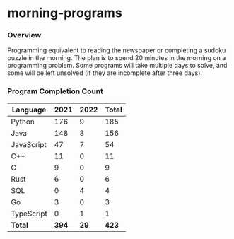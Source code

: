 # morning-programs

### Overview

Programming equivalent to reading the newspaper or completing a sudoku puzzle in the morning.  The plan is to spend 20 
minutes in the morning on a programming problem.  Some programs will take multiple days to solve, and some will be left 
unsolved (if they are incomplete after three days).

### Program Completion Count

| Language     | 2021    | 2022    | Total   |
|--------------|---------|---------|---------|
| Python       | 176     | 9       | 185     |
| Java         | 148     | 8       | 156     |
| JavaScript   | 47      | 7       | 54      |
| C++          | 11      | 0       | 11      |
| C            | 9       | 0       | 9       |
| Rust         | 6       | 0       | 6       |
| SQL          | 0       | 4       | 4       |
| Go           | 3       | 0       | 3       |
| TypeScript   | 0       | 1       | 1       |
| **Total**    | **394** | **29**  | **423** |
